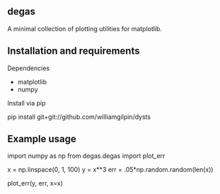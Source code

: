 ## degas

A minimal collection of plotting utilities for matplotlib.

## Installation and requirements

Dependencies
+ matplotlib
+ numpy

Install via pip

   pip install git+git://github.com/williamgilpin/dysts



## Example usage
   
   import numpy as np
   from degas.degas import plot_err
   
   x = np.linspace(0, 1, 100)
   y = x**3
   err = .05*np.random.random(len(x))
   
   plot_err(y, err, x=x)

